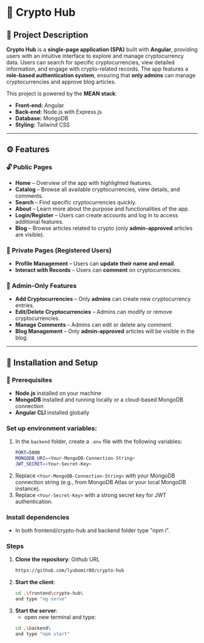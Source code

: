 # 🚀 Crypto Hub

## 📜 Project Description

**Crypto Hub** is a **single-page application (SPA)** built with **Angular**, providing users with an intuitive interface to explore and manage cryptocurrency data. Users can search for specific cryptocurrencies, view detailed information, and engage with crypto-related records. The app features a **role-based authentication system**, ensuring that **only admins** can manage cryptocurrencies and approve blog articles.

This project is powered by the **MEAN stack**:  
- **Front-end:** Angular  
- **Back-end:** Node.js with Express.js  
- **Database:** MongoDB  
- **Styling:** Tailwind CSS  

---

## ⚙️ Features

### 🔓 Public Pages

- **Home** – Overview of the app with highlighted features.  
- **Catalog** – Browse all available cryptocurrencies, view details, and comments.  
- **Search** – Find specific cryptocurrencies quickly.  
- **About** – Learn more about the purpose and functionalities of the app.  
- **Login/Register** – Users can create accounts and log in to access additional features.  
- **Blog** – Browse articles related to crypto (only **admin-approved** articles are visible).  

### 🔐 Private Pages (Registered Users)

- **Profile Management** – Users can **update their name and email**.  
- **Interact with Records** – Users can **comment** on cryptocurrencies.  

### 🔑 Admin-Only Features

- **Add Cryptocurrencies** – Only **admins** can create new cryptocurrency entries.  
- **Edit/Delete Cryptocurrencies** – Admins can modify or remove cryptocurrencies.  
- **Manage Comments** – Admins can edit or delete any comment.  
- **Blog Management** – Only **admin-approved** articles will be visible in the blog.  

---

## 🚀 Installation and Setup

### 📌 Prerequisites

- **Node.js** installed on your machine  
- **MongoDB** installed and running locally or a cloud-based MongoDB connection  
- **Angular CLI** installed globally  

### **Set up environment variables**:

1. In the `backend` folder, create a `.env` file with the following variables:
     ```bash
     PORT=5000
     MONGODB_URI=<Your-MongoDB-Connection-String>
     JWT_SECRET=<Your-Secret-Key>

3. Replace `<Your-MongoDB-Connection-String>` with your MongoDB connection string (e.g., from MongoDB Atlas or your local MongoDB instance).
4. Replace `<Your-Secret-Key>` with a strong secret key for JWT authentication.

### **Install dependencies**

- In both frontend/crypto-hub and backend folder type "npm i".

### Steps

1. **Clone the repository**:
   Github URL
   ```bash
   https://github.com/lyubomir08/crypto-hub
3. **Start the client**:
   ```bash
   cd .\frontend\crypto-hub\
   and type "ng serve"
4. **Start the server**:
   - open new terminal and type:
   ```bash
   cd .\backend\
   and type "npm start"
